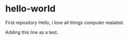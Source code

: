 # hello-world
First repository
Hello, i love all things computer realated.
 
 Adding this line as a test.
